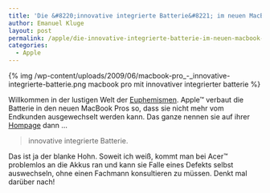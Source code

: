 ```yaml
---
title: 'Die &#8220;innovative integrierte Batterie&#8221; im neuen MacBook Pro'
author: Emanuel Kluge
layout: post
permalink: /apple/die-innovative-integrierte-batterie-im-neuen-macbook-pro/
categories:
  - Apple
---
```


{% img /wp-content/uploads/2009/06/macbook-pro_-_innovative-integrierte-batterie.png macbook pro mit innovativer integrierter batterie %}

Willkommen in der lustigen Welt der [Euphemismen](http://de.wikipedia.org/wiki/Euphemismus). Apple&trade; verbaut die Batterie in den neuen MacBook Pros so, dass sie nicht mehr vom Endkunden ausgewechselt werden kann. Das ganze nennen sie auf ihrer [Hompage](http://www.apple.de/) dann &hellip;

> innovative integrierte Batterie.

Das ist ja der blanke Hohn. Soweit ich weiß, kommt man bei Acer&trade; problemlos an die Akkus ran und kann sie Falle eines Defekts selbst auswechseln, ohne einen Fachmann konsultieren zu müssen. Denkt mal darüber nach!
